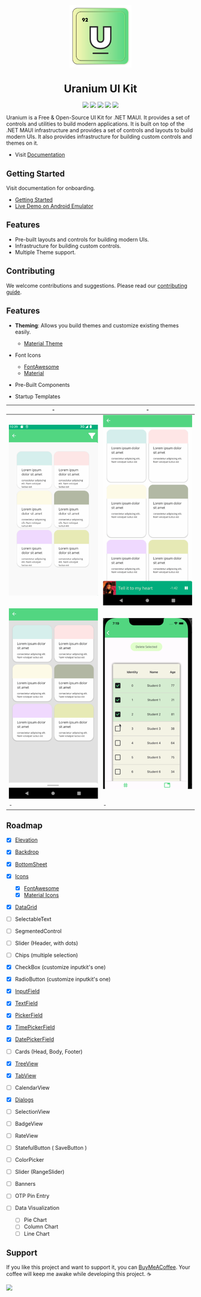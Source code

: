 <div align="center">
    <img align="center" src="./art/logo.svg" width="33%">
    <h1 align="center">Uranium UI Kit</h1>
</div>

<div align="center">
   <a href="https://www.codefactor.io/repository/github/enisn/uraniumui"><img src="https://www.codefactor.io/repository/github/enisn/uraniumui/badge"></a>
   <a href="https://www.nuget.org/packages/UraniumUI/"><img src="https://img.shields.io/nuget/v/UraniumUI?color=blue&logo=nuget"></a>
   <a href="https://www.nuget.org/packages/UraniumUI/"><img src="https://img.shields.io/nuget/dt/UraniumUI.svg"></a>
   <a href="./LICENSE"><img src="https://img.shields.io/github/license/enisn/UraniumUI.svg"></a>
   <a href="https://enisn.visualstudio.com/Uranium%20UI/_build/latest?definitionId=15&branchName=master"><img src="https://enisn.visualstudio.com/Uranium%20UI/_apis/build/status/enisn.UraniumUI?branchName=master"></a>
</div>

Uranium is a Free & Open-Source UI Kit for .NET MAUI. It provides a set of controls and utilities to build modern applications. It is built on top of the .NET MAUI infrastructure and provides a set of controls and layouts to build modern UIs. It also provides infrastructure for building custom controls and themes on it.

- Visit [Documentation](https://enisn-projects.io/docs/en/uranium/latest)

 ## Getting Started
Visit documentation for onboarding.

- [Getting Started](https://enisn-projects.io/docs/en/uranium/latest/Getting-Started)
- [Live Demo on Android Emulator](https://appetize.io/embed/6rii3gn7ovqjjd5ynkracdjruq?device=pixel4&osVersion=11.0&scale=75)

## Features

- Pre-built layouts and controls for building modern UIs.
- Infrastructure for building custom controls.
- Multiple Theme support.

## Contributing
We welcome contributions and suggestions. Please read our [contributing guide](#).

## Features

- **Theming**: Allows you build themes and customize existing themes easily.
  - [Material Theme](https://enisn-projects.io/docs/en/uranium/latest/themes/material/Index)

- Font Icons
  - [FontAwesome](https://enisn-projects.io/docs/en/uranium/latest/theming/Icons#fontawesome)
  - [Material](https://enisn-projects.io/docs/en/uranium/latest/theming/Icons#material-icons)

- Pre-Built Components
- Startup Templates

| - | - |
| --- | --- |
| ![MAUI Material Design](docs/en/themes/material/components/images/backdrop-demo.gif) | ![MAUI Material Design Bottom Sheer](docs/en/themes/material/components/images/bottomsheet-expanding-demo.gif) | 
| ![MAUI Material Design BottomSheet](docs/en/themes/material/components/images/bottomsheet-regular-demo.gif) | ![MAUI DataGrid](docs/en/themes/material/components/images/datagrid-selection-light-ios.gif) |
| - | - |

## Roadmap
- [x] [Elevation](https://enisn-projects.io/docs/en/uranium/latest/themes/material/Elevation)
- [x] [Backdrop](https://enisn-projects.io/docs/en/uranium/latest/themes/material/components/Backdrop)
- [x] [BottomSheet](https://enisn-projects.io/docs/en/uranium/latest/themes/material/components/BottomSheet)
- [x] [Icons](https://enisn-projects.io/docs/en/uranium/latest/theming/Icons)
  - [x] [FontAwesome](https://enisn-projects.io/docs/en/uranium/latest/theming/Icons#fontawesome)
  - [x] [Material Icons](https://enisn-projects.io/docs/en/uranium/latest/theming/Icons#material-icons)
- [x] [DataGrid](https://enisn-projects.io/docs/en/uranium/latest/themes/material/components/DataGrid)
- [ ] SelectableText
- [ ] SegmentedControl
- [ ] Slider (Header, with dots)
- [ ] Chips (multiple selection)
- [x] CheckBox (customize inputkit's one)
- [x] RadioButton (customize inputkit's one)
- [x] [InputField](https://enisn-projects.io/docs/en/uranium/latest/themes/material/components/InputField)
 - [x] [TextField](https://enisn-projects.io/docs/en/uranium/latest/themes/material/components/TextField)
 - [x] [PickerField](https://enisn-projects.io/docs/en/uranium/latest/themes/material/components/PickerField)
 - [x] [TimePickerField](https://enisn-projects.io/docs/en/uranium/latest/themes/material/components/TimePickerField)
 - [x] [DatePickerField](https://enisn-projects.io/docs/en/uranium/latest/themes/material/components/DatePickerField)
- [ ] Cards (Head, Body, Footer) 
- [x] [TreeView](https://enisn-projects.io/docs/en/uranium/latest/themes/material/components/TreeView)
- [x] [TabView](https://enisn-projects.io/docs/en/uranium/latest/themes/material/components/TabView)
- [ ] CalendarView
- [x] [Dialogs](https://enisn-projects.io/docs/en/uranium/latest/themes/material/Dialogs)

- [ ] SelectionView 
- [ ] BadgeView
- [ ] RateView
- [ ] StatefulButton ( SaveButton )
- [ ] ColorPicker
- [ ] Slider (RangeSlider)
- [ ] Banners 
- [ ] OTP Pin Entry
- [ ] Data Visualization
  - [ ] Pie Chart
  - [ ] Column Chart
  - [ ] Line Chart

## Support
If you like this project and want to support it, you can [BuyMeACoffee](https://www.buymeacoffee.com/enisn). Your coffee will keep me awake while developing this project. ☕

<a href="https://www.buymeacoffee.com/enisn"><img src="https://img.buymeacoffee.com/button-api/?text=Buy me a coffee&emoji=&slug=enisn&button_colour=40DCA5&font_colour=ffffff&font_family=Lato&outline_colour=000000&coffee_colour=FFDD00" /></a>
